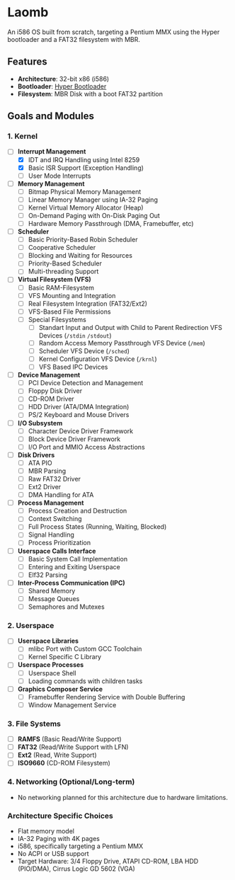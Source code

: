 # Laomb

An i586 OS built from scratch, targeting a Pentium MMX using the Hyper bootloader and a FAT32 filesystem with MBR.

## Features

- **Architecture**: 32-bit x86 (i586)
- **Bootloader**: [Hyper Bootloader](https://github.com/UltraOS/Hyper)
- **Filesystem**: MBR Disk with a boot FAT32 partition

## Goals and Modules

### 1. Kernel
- [ ] **Interrupt Management**
    - [X] IDT and IRQ Handling using Intel 8259
    - [X] Basic ISR Support (Exception Handling)
    - [ ] User Mode Interrupts
- [ ] **Memory Management**
    - [ ] Bitmap Physical Memory Management
    - [ ] Linear Memory Manager using IA-32 Paging
    - [ ] Kernel Virtual Memory Allocator (Heap)
    - [ ] On-Demand Paging with On-Disk Paging Out
    - [ ] Hardware Memory Passthrough (DMA, Framebuffer, etc)
- [ ] **Scheduler**
    - [ ] Basic Priority-Based Robin Scheduler
    - [ ] Cooperative Scheduler
    - [ ] Blocking and Waiting for Resources
    - [ ] Priority-Based Scheduler
    - [ ] Multi-threading Support
- [ ] **Virtual Filesystem (VFS)**
    - [ ] Basic RAM-Filesystem
    - [ ] VFS Mounting and Integration
    - [ ] Real Filesystem Integration (FAT32/Ext2)
    - [ ] VFS-Based File Permissions
    - [ ] Special Filesystems
        - [ ] Standart Input and Output with Child to Parent Redirection VFS Devices (`/stdin` `/stdout`)
        - [ ] Random Access Memory Passthrough VFS Device (`/mem`)
        - [ ] Scheduler VFS Device (`/sched`)
        - [ ] Kernel Configuration VFS Device (`/krnl`)
        - [ ] VFS Based IPC Devices
- [ ] **Device Management**
    - [ ] PCI Device Detection and Management
    - [ ] Floppy Disk Driver
    - [ ] CD-ROM Driver
    - [ ] HDD Driver (ATA/DMA Integration)
    - [ ] PS/2 Keyboard and Mouse Drivers
- [ ] **I/O Subsystem**
    - [ ] Character Device Driver Framework
    - [ ] Block Device Driver Framework
    - [ ] I/O Port and MMIO Access Abstractions
- [ ] **Disk Drivers**
    - [ ] ATA PIO
    - [ ] MBR Parsing
    - [ ] Raw FAT32 Driver
    - [ ] Ext2 Driver
    - [ ] DMA Handling for ATA
- [ ] **Process Management**
    - [ ] Process Creation and Destruction
    - [ ] Context Switching
    - [ ] Full Process States (Running, Waiting, Blocked)
    - [ ] Signal Handling
    - [ ] Process Prioritization
- [ ] **Userspace Calls Interface**
    - [ ] Basic System Call Implementation
    - [ ] Entering and Exiting Userspace
    - [ ] Elf32 Parsing
- [ ] **Inter-Process Communication (IPC)**
    - [ ] Shared Memory
    - [ ] Message Queues
    - [ ] Semaphores and Mutexes

### 2. Userspace
- [ ] **Userspace Libraries**
    - [ ] mlibc Port with Custom GCC Toolchain
    - [ ] Kernel Specific C Library
- [ ] **Userspace Processes**
    - [ ] Userspace Shell
    - [ ] Loading commands with children tasks
- [ ] **Graphics Composer Service**
    - [ ] Framebuffer Rendering Service with Double Buffering
    - [ ] Window Management Service

### 3. File Systems
- [ ] **RAMFS** (Basic Read/Write Support)
- [ ] **FAT32** (Read/Write Support with LFN)
- [ ] **Ext2** (Read, Write Support)
- [ ] **ISO9660** (CD-ROM Filesystem)

### 4. Networking (Optional/Long-term)
- No networking planned for this architecture due to hardware limitations.

### Architecture Specific Choices
- Flat memory model
- IA-32 Paging with 4K pages
- i586, specifically targeting a Pentium MMX
- No ACPI or USB support
- Target Hardware: 3/4 Floppy Drive, ATAPI CD-ROM, LBA HDD (PIO/DMA), Cirrus Logic GD 5602 (VGA)
